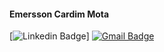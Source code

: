 <h4>Emersson Cardim Mota</h4>


[![Linkedin Badge](https://img.shields.io/badge/-KauaAraujo-blue?style=flat-square&logo=Linkedin&logoColor=white&link=https:/https://www.linkedin.com/in/kau%C3%A3-ara%C3%BAjo-79b185233/)] 
[![Gmail Badge](https://img.shields.io/badge/-araujo.ka37@gmail.com-c14438?style=flat-square&logo=Gmail&logoColor=white&link=mailto:araujo.ka37@gmail.com)](mailto:araujo.ka37@gmail.com)
 
